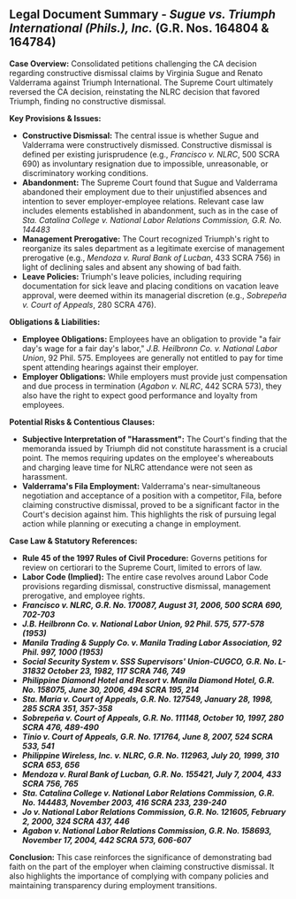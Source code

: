 ## Legal Document Summary - *Sugue vs. Triumph International (Phils.), Inc.* (G.R. Nos. 164804 & 164784)

**Case Overview:** Consolidated petitions challenging the CA decision regarding constructive dismissal claims by Virginia Sugue and Renato Valderrama against Triumph International.  The Supreme Court ultimately reversed the CA decision, reinstating the NLRC decision that favored Triumph, finding no constructive dismissal.

**Key Provisions & Issues:**

*   **Constructive Dismissal:** The central issue is whether Sugue and Valderrama were constructively dismissed. Constructive dismissal is defined per existing jurisprudence (e.g., *Francisco v. NLRC*, 500 SCRA 690) as involuntary resignation due to impossible, unreasonable, or discriminatory working conditions.
*   **Abandonment:** The Supreme Court found that Sugue and Valderrama abandoned their employment due to their unjustified absences and intention to sever employer-employee relations. Relevant case law includes elements established in abandonment, such as in the case of *Sta. Catalina College v. National Labor Relations Commission, G.R. No. 144483*
*   **Management Prerogative:** The Court recognized Triumph's right to reorganize its sales department as a legitimate exercise of management prerogative (e.g., *Mendoza v. Rural Bank of Lucban*, 433 SCRA 756) in light of declining sales and absent any showing of bad faith.
*   **Leave Policies:** Triumph's leave policies, including requiring documentation for sick leave and placing conditions on vacation leave approval, were deemed within its managerial discretion (e.g., *Sobrepeña v. Court of Appeals*, 280 SCRA 476).

**Obligations & Liabilities:**

*   **Employee Obligations:** Employees have an obligation to provide "a fair day's wage for a fair day's labor," *J.B. Heilbronn Co. v. National Labor Union*, 92 Phil. 575.  Employees are generally not entitled to pay for time spent attending hearings against their employer.
*   **Employer Obligations:** While employers must provide just compensation and due process in termination (*Agabon v. NLRC*, 442 SCRA 573), they also have the right to expect good performance and loyalty from employees.

**Potential Risks & Contentious Clauses:**

*   **Subjective Interpretation of "Harassment":** The Court's finding that the memoranda issued by Triumph did not constitute harassment is a crucial point. The memos requiring updates on the employee's whereabouts and charging leave time for NLRC attendance were not seen as harassment.
*   **Valderrama's Fila Employment:**  Valderrama's near-simultaneous negotiation and acceptance of a position with a competitor, Fila, before claiming constructive dismissal, proved to be a significant factor in the Court's decision against him.  This highlights the risk of pursuing legal action while planning or executing a change in employment.

**Case Law & Statutory References:**

*   **Rule 45 of the 1997 Rules of Civil Procedure:** Governs petitions for review on certiorari to the Supreme Court, limited to errors of law.
*   **Labor Code (Implied):** The entire case revolves around Labor Code provisions regarding dismissal, constructive dismissal, management prerogative, and employee rights.
*   ***Francisco v. NLRC, G.R. No. 170087, August 31, 2006, 500 SCRA 690, 702-703***
*   ***J.B. Heilbronn Co. v. National Labor Union, 92 Phil. 575, 577-578 (1953)***
*   ***Manila Trading & Supply Co. v. Manila Trading Labor Association, 92 Phil. 997, 1000 (1953)***
*   ***Social Security System v. SSS Supervisors' Union-CUGCO, G.R. No. L-31832 October 23, 1982, 117 SCRA 746, 749***
*   ***Philippine Diamond Hotel and Resort v. Manila Diamond Hotel, G.R. No. 158075, June 30, 2006, 494 SCRA 195, 214***
*   ***Sta. Maria v. Court of Appeals, G.R. No. 127549, January 28, 1998, 285 SCRA 351, 357-358***
*   ***Sobrepeña v. Court of Appeals, G.R. No. 111148, October 10, 1997, 280 SCRA 476, 489-490***
*   ***Tinio v. Court of Appeals, G.R. No. 171764, June 8, 2007, 524 SCRA 533, 541***
*   ***Philippine Wireless, Inc. v. NLRC, G.R. No. 112963, July 20, 1999, 310 SCRA 653, 656***
*   ***Mendoza v. Rural Bank of Lucban, G.R. No. 155421, July 7, 2004, 433 SCRA 756, 765***
*   ***Sta. Catalina College v. National Labor Relations Commission, G.R. No. 144483, November 2003, 416 SCRA 233, 239-240***
*   ***Jo v. National Labor Relations Commission, G.R. No. 121605, February 2, 2000, 324 SCRA 437, 446***
*   ***Agabon v. National Labor Relations Commission, G.R. No. 158693, November 17, 2004, 442 SCRA 573, 606-607***

**Conclusion:** This case reinforces the significance of demonstrating bad faith on the part of the employer when claiming constructive dismissal. It also highlights the importance of complying with company policies and maintaining transparency during employment transitions.

